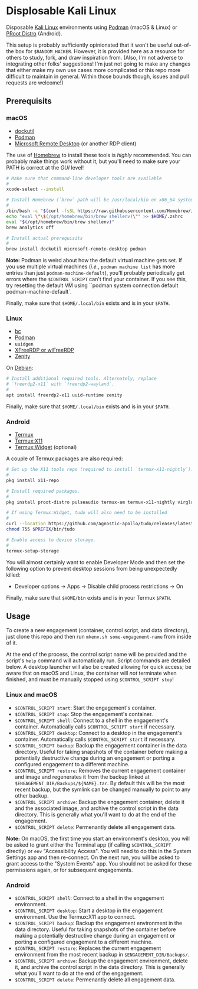 # Displosable Kali Linux
Disposable [Kali Linux](https://kali.org) environments using [Podman](https://podman.io/) (macOS & Linux) or [PRoot Distro](https://github.com/termux/proot-distro) (Android).

This setup is probably sufficiently opinionated that it won't be useful out-of-the box for `$RANDOM_HACKER`. However, it is provided here as a resource for others to study, fork, and draw inspiration from. (Also, I'm not adverse to integrating other folks' suggestions! I'm just not going to make any changes that either make my own use cases more complicated or this repo more difficult to maintain in general. Within those bounds though, issues and pull requests are welcome!)

## Prerequisits
### macOS
- [dockutil](https://github.com/kcrawford/dockutil)
- [Podman](https://podman.io/)
- [Microsoft Remote Desktop](https://apps.apple.com/us/app/microsoft-remote-desktop/id1295203466) (or another RDP client)

The use of [Homebrew](https://brew.sh) to install these tools is *highly* recommended. You can probably make things work without it, but you'll need to make sure your PATH is correct at the *GUI* level!

```bash
# Make sure that command-line developer tools are available
#
xcode-select --install

# Install Homebrew (`brew` path will be /usr/local/bin on x86_64 systems)
#
/bin/bash -c "$(curl -fsSL https://raw.githubusercontent.com/Homebrew/install/HEAD/install.sh)"
echo "eval \"\$(/opt/homebrew/bin/brew shellenv)\"" >> $HOME/.zshrc
eval "$(/opt/homebrew/bin/brew shellenv)"
brew analytics off

# Install actual prerequisits
#
brew install dockutil microsoft-remote-desktop podman
```

**Note:** Podman is weird about how the default virtual machine gets set. If you use multiple virtual machines (*i.e.*, `podman machine list` has more entries than just `podman-machine-default`), you'll probably periodically get errors where the `$CONTROL_SCRIPT` can't find your container. If you see this, try resetting the default VM using ``podman system connection default podman-machine-default`.

Finally, make sure that `$HOME/.local/bin` exists and is in your `$PATH`.

### Linux
- [bc](https://www.gnu.org/software/bc/)
- [Podman](https://podman.io/)
- `uuidgen`
- [XFreeRDP or wlFreeRDP](https://www.freerdp.com/)
- [Zenity](https://gitlab.gnome.org/GNOME/zenity)

On [Debian](https://debian.org/):

```bash
# Install additional required tools. Alternately, replace
# `freerdp2-x11` with `freerdp2-wayland`.
#
apt install freerdp2-x11 uuid-runtime zenity
```

Finally, make sure that `$HOME/.local/bin` exists and is in your `$PATH`.

### Android
- [Termux](https://f-droid.org/en/packages/com.termux/)
- [Termux:X11](https://github.com/termux/termux-x11)
- [Termux:Widget](https://github.com/termux/termux-widget) (optional)

A couple of Termux packages are also required:

```bash
# Set up the X11 tools repo (required to install `termux-x11-nightly`).
#
pkg install x11-repo

# Install required packages.
#
pkg install proot-distro pulseaudio termux-am termux-x11-nightly virglrenderer-android which

# If using Termux:Widget, tudo will also need to be installed
#
curl --location https://github.com/agnostic-apollo/tudo/releases/latest/download/tudo --output $PREFIX/bin/tudo
chmod 755 $PREFIX/bin/tudo

# Enable access to device storage.
#
termux-setup-storage
```

You will almost certainly want to enable Developer Mode and then set the following option to prevent desktop sessions from being unexpectedly killed:

- Developer options → Apps → Disable child process restrictions → On

Finally, make sure that `$HOME/bin` exists and is in your Termux `$PATH`.

## Usage
To create a new engagement (container, control script, and data directory), just clone this repo and then run `mkenv.sh some-engagement-name` from inside of it.

At the end of the process, the control script name will be provided and the script's `help` command will automatically run. Script commands are detailed below. A desktop launcher will also be created allowing for quick access; be aware that on macOS and Linux, the container will *not* terminate when finished, and must be manually stopped using `$CONTROL_SCRIPT stop`!

### Linux and macOS
- `$CONTROL_SCRIPT start`: Start the engagement's container.
- `$CONTROL_SCRIPT stop`: Stop the engagement's container.
- `$CONTROL_SCRIPT shell`: Connect to a shell in the engagement's container. Automatically calls `$CONTROL_SCRIPT start` if necessary.
- `$CONTROL_SCRIPT desktop`: Connect to a desktop in the engagement's container. Automatically calls `$CONTROL_SCRIPT start` if necessary.
- `$CONTROL_SCRIPT backup`: Backup the engagement container in the data directory. Useful for taking snapshots of the container before making a potentially destructive change during an engagement or porting a configured engagement to a different machine.
- `$CONTROL_SCRIPT restore`: Removes the current engagement container and image and regenerates it from the backup linked at `$ENGAGEMENT_DIR/Backups/${NAME}.tar`. By default this will be the most recent backup, but the symlink can be changed manually to point to any other backup.
- `$CONTROL_SCRIPT archive`: Backup the engagement container, delete it and the associated image, and archive the control script in the data directory. This is generally what you'll want to do at the end of the engagement.
- `$CONTROL_SCRIPT delete`: Permenantly delete all engagement data.

**Note:** On macOS, the first time you start an environment's desktop, you will be asked to grant either the Terminal app (if calling `$CONTROL_SCRIPT` directly) or `env` "Accessibility Access". You will need to do this in the System Settings app and then re-connect. On the next run, you will be asked to grant access to the "System Events" app. You should not be asked for these permissions again, or for subsequent engagements.

### Android
- `$CONTROL_SCRIPT shell`: Connect to a shell in the engagement environment.
- `$CONTROL_SCRIPT desktop`: Start a desktop in the engagement environment. Use the Termux:X11 app to connect.
- `$CONTROL_SCRIPT backup`: Backup the engagement environment in the data directory. Useful for taking snapshots of the container before making a potentially destructive change during an engagement or porting a configured engagement to a different machine.
- `$CONTROL_SCRIPT restore`: Replaces the current engagement environment from the most recent backup in `$ENGAGEMENT_DIR/Backups/`.
- `$CONTROL_SCRIPT archive`: Backup the engagement environment, delete it, and archive the control script in the data directory. This is generally what you'll want to do at the end of the engagement.
- `$CONTROL_SCRIPT delete`: Permenantly delete all engagement data.
